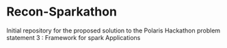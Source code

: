 # Recon-Sparkathon
Initial repository for the proposed solution to the Polaris Hackathon problem statement 3 : Framework for spark Applications
